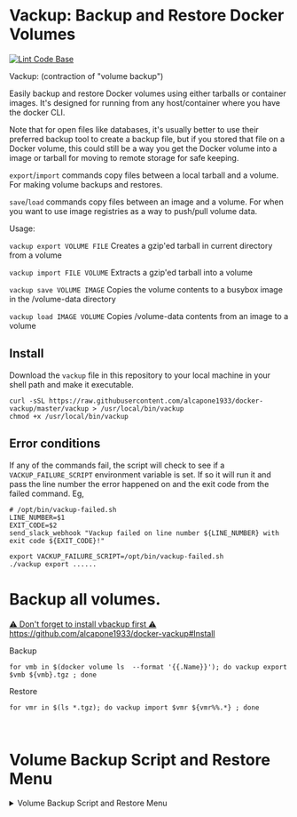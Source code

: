 # Vackup: Backup and Restore Docker Volumes

[![Lint Code Base](https://github.com/BretFisher/docker-vackup/actions/workflows/linter.yml/badge.svg)](https://github.com/BretFisher/docker-vackup/actions/workflows/linter.yml)

Vackup: (contraction of "volume backup")

Easily backup and restore Docker volumes using either tarballs or container images.
It's designed for running from any host/container where you have the docker CLI.

Note that for open files like databases,
it's usually better to use their preferred backup tool to create a backup file,
but if you stored that file on a Docker volume,
this could still be a way you get the Docker volume into a image or tarball
for moving to remote storage for safe keeping.

`export`/`import` commands copy files between a local tarball and a volume.
For making volume backups and restores.

`save`/`load` commands copy files between an image and a volume.
For when you want to use image registries as a way to push/pull volume data.

Usage:

`vackup export VOLUME FILE`
  Creates a gzip'ed tarball in current directory from a volume

`vackup import FILE VOLUME`
  Extracts a gzip'ed tarball into a volume

`vackup save VOLUME IMAGE`
  Copies the volume contents to a busybox image in the /volume-data directory

`vackup load IMAGE VOLUME`
  Copies /volume-data contents from an image to a volume

## Install

Download the `vackup` file in this repository to your local machine in your shell path and make it executable.

```shell
curl -sSL https://raw.githubusercontent.com/alcapone1933/docker-vackup/master/vackup > /usr/local/bin/vackup
chmod +x /usr/local/bin/vackup
```


## Error conditions

If any of the commands fail, the script will check to see if a `VACKUP_FAILURE_SCRIPT`
environment variable is set.  If so it will run it and pass the line number the error
happened on and the exit code from the failed command.  Eg,

```shell
# /opt/bin/vackup-failed.sh
LINE_NUMBER=$1
EXIT_CODE=$2
send_slack_webhook "Vackup failed on line number ${LINE_NUMBER} with exit code ${EXIT_CODE}!"
```

```shell
export VACKUP_FAILURE_SCRIPT=/opt/bin/vackup-failed.sh
./vackup export ......
```

# Backup all volumes.
[⚠️ Don't forget to install vbackup first ⚠️](#Install)
https://github.com/alcapone1933/docker-vackup#Install


Backup
```
for vmb in $(docker volume ls  --format '{{.Name}}'); do vackup export $vmb ${vmb}.tgz ; done
```
Restore
```
for vmr in $(ls *.tgz); do vackup import $vmr ${vmr%%.*} ; done
```

&nbsp;

# Volume Backup Script and Restore Menu

<details>
<summary markdown="span">Volume Backup Script and Restore Menu</summary>

&nbsp;

## Volume List 

Make a volume list befor
```bash
mkdir -p /opt/backup-volume /opt/scripts && \
docker volume ls  --format '{{.Name}}' > /opt/scripts/docker-volume-list.txt
```

Or Change the Variable in the Script
```txt
VOLUMES="/opt/scripts/docker-volume-list.txt"
DIR="/opt/backup-volume"
```

&nbsp;

##  Volume Backup  Only
```bash
curl -sSL https://raw.githubusercontent.com/alcapone1933/docker-vackup/master/scripts/docker-volume-backup-all.sh \
> /opt/scripts/docker-volume-backup-all.sh && chmod +x /opt/scripts/docker-volume-backup-all.sh
```

&nbsp;

## Volume Backup and Docker stop running Containers

```bash
curl -sSL \
https://raw.githubusercontent.com/alcapone1933/docker-vackup/master/scripts/docker-stop-and-volume-backup-all.sh \
> /opt/scripts/docker-stop-and-volume-backup-all.sh && chmod +x /opt/scripts/docker-stop-and-volume-backup-all.sh
```

&nbsp;

## Volume Restore Menu
```bash
curl -sSL https://raw.githubusercontent.com/alcapone1933/docker-vackup/master/scripts/docker-volume-restore-all.sh \
> /opt/scripts/docker-volume-restore-all.sh && chmod +x /opt/scripts/docker-volume-restore-all.sh
```
</details>

&nbsp;
